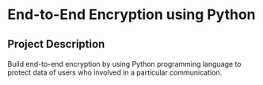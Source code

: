 # End-to-End Encryption using Python
## Project Description

####
Build end-to-end encryption by using Python programming language to protect data of users who involved in a particular communication.
